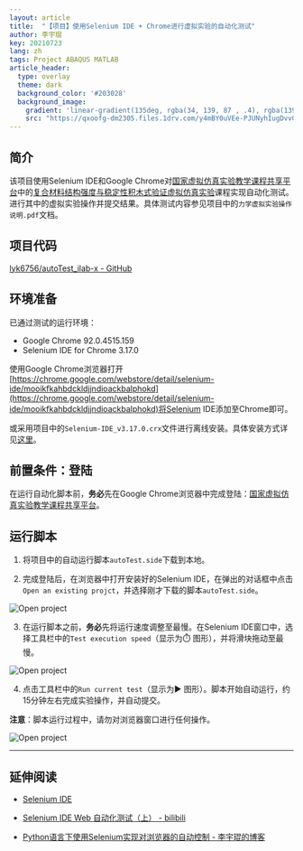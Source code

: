 ```yaml
---
layout: article
title:  "【项目】使用Selenium IDE + Chrome进行虚拟实验的自动化测试"
author: 李宇琨
key: 20210723
lang: zh
tags: Project ABAQUS MATLAB
article_header:
  type: overlay
  theme: dark
  background_color: '#203028'
  background_image:
    gradient: 'linear-gradient(135deg, rgba(34, 139, 87 , .4), rgba(139, 34, 139, .4))'
    src: "https://qxoofg-dm2305.files.1drv.com/y4mBY0uVEe-PJUNyhIugDvvGE6dv0nK7LWs-FST9h8ZTsDwxjYRPYEOMjWVn9AjrxWqY5fenVeUF1RJdiO5f4lapIkohlhWaPdLDJCgagNLO2dTzqss86bTU9qH70ycta7uz_4BelqJSKcDHJKmLCLn1DeAPiNwEonzopcsvesEBOh6sXQ9uLpGO9zIBP6tv9Wnqny7XFuy2OCvVsdBxmKE2Q?width=5814&height=3784&cropmode=none"
---
```


## 简介

该项目使用Selenium IDE和Google Chrome对[国家虚拟仿真实验教学课程共享平台](http://www.ilab-x.com/)中的[复合材料结构强度与稳定性积木式验证虚拟仿真实验](http://www.ilab-x.com/details/2020?id=6585&isView=true)课程实现自动化测试。进行其中的虚拟实验操作并提交结果。具体测试内容参见项目中的`力学虚拟实验操作说明.pdf`文档。

## 项目代码

[lyk6756/autoTest_ilab-x - GitHub](https://github.com/lyk6756/autoTest_ilab-x)

## 环境准备

已通过测试的运行环境：

* Google Chrome 92.0.4515.159
* Selenium IDE for Chrome 3.17.0

使用Google Chrome浏览器打开[https://chrome.google.com/webstore/detail/selenium-ide/mooikfkahbdckldjjndioackbalphokd](https://chrome.google.com/webstore/detail/selenium-ide/mooikfkahbdckldjjndioackbalphokd)将Selenium IDE添加至Chrome即可。

或采用项目中的`Selenium-IDE_v3.17.0.crx`文件进行离线安装。具体安装方式详见[这里](https://www.cnplugins.com/tool/three-methods-to-install-crx.html)。

## 前置条件：登陆

在运行自动化脚本前，**务必**先在Google Chrome浏览器中完成登陆：[国家虚拟仿真实验教学课程共享平台](http://www.ilab-x.com/login)。

## 运行脚本

1. 将项目中的自动运行脚本`autoTest.side`下载到本地。

2. 完成登陆后，在浏览器中打开安装好的Selenium IDE，在弹出的对话框中点击`Open an existing projct`，并选择刚才下载的脚本`autoTest.side`。

  ![Open project](https://dm2305files.storage.live.com/y4m4SjFM2Ofz1XXb_SH6Bx9fPZBnCKSZ6Qt39w3gimZPEc-YCq1Qw1mFpk2iA3GKizCIOwPJfyKvi_l1aHLJcNpqUnB8CjldhluNNz2KERoZOyXU3oOUJuCOCaCGVJTA9VNT3fyWor58f9ImxCPWuc75HhNlV88Khz77rlmnJg42bst952X8mvRTNJZZCmBI7ns?width=618&height=756&cropmode=none)

3. 在运行脚本之前，**务必**先将运行速度调整至最慢。在Selenium IDE窗口中，选择工具栏中的`Test execution speed`（显示为:stopwatch: 图形），并将滑块拖动至最慢。

  ![Open project](https://dm2305files.storage.live.com/y4mtFy9M7JkQOkIU6iW-CCQdZiqWKpf7V4Q8ehevXaPU0OJePPGC0jjwuwJna3LXydVYha1s4V3fPhcBwxMN-D5F2Dmex6swQFDj8CHnFXT2KJg8OOHo-W_LmwtD-7km8gCgzSn1FigJfb1mt3oNTYNlsdcUbHyFF5FAKREtsiSCPN9jkrAkj_g4n66-vtdt-v1?width=618&height=756&cropmode=none)

4. 点击工具栏中的`Run current test`（显示为:arrow_forward: 图形）。脚本开始自动运行，约15分钟左右完成实验操作，并自动提交。

**注意**：脚本运行过程中，请勿对浏览器窗口进行任何操作。

  ![Open project](https://dm2305files.storage.live.com/y4m2FNAOBaSe9QotT6YdK3jEXCPmjSkYYsgozNxTr0lmEtqKu8tB1l7rOP3idGYLxHWhkax8YIKY_QFyURWh2qUfN-3aAxYXvlAwFr7BOeFy9R-qz-AqNcNy14BnMaFIxU7lrLstoQrq_SRUfn_ycNuGyU4jipO-Ayvlu0n9Oq64QRTUEw2z8g_R0TZBoJkIBL4?width=618&height=756&cropmode=none)

---

## 延伸阅读

* [Selenium IDE](https://www.selenium.dev/selenium-ide/)

* [Selenium IDE Web 自动化测试（上） - bilibili](https://www.bilibili.com/video/BV1fJ411w7mk)

* [Python语言下使用Selenium实现对浏览器的自动控制 - 李宇琨的博客](https://lyk6756.github.io/2017/08/01/selenium.html)
